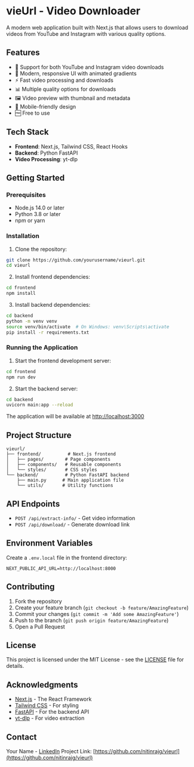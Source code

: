 # vieUrl - Video Downloader

A modern web application built with Next.js that allows users to download videos from YouTube and Instagram with various quality options.

## Features

- 🎥 Support for both YouTube and Instagram video downloads
- 🎨 Modern, responsive UI with animated gradients
- ⚡ Fast video processing and downloads
- 📊 Multiple quality options for downloads
- 🖼️ Video preview with thumbnail and metadata
- 📱 Mobile-friendly design
- 🆓 Free to use

## Tech Stack

- **Frontend**: Next.js, Tailwind CSS, React Hooks
- **Backend**: Python FastAPI
- **Video Processing**: yt-dlp

## Getting Started

### Prerequisites

- Node.js 14.0 or later
- Python 3.8 or later
- npm or yarn

### Installation

1. Clone the repository:
```bash
git clone https://github.com/yourusername/vieurl.git
cd vieurl
```

2. Install frontend dependencies:
```bash
cd frontend
npm install
```

3. Install backend dependencies:
```bash
cd backend
python -m venv venv
source venv/bin/activate  # On Windows: venv\Scripts\activate
pip install -r requirements.txt
```

### Running the Application

1. Start the frontend development server:
```bash
cd frontend
npm run dev
```

2. Start the backend server:
```bash
cd backend
uvicorn main:app --reload
```

The application will be available at [http://localhost:3000](http://localhost:3000)

## Project Structure

```
vieurl/
├── frontend/          # Next.js frontend
│   ├── pages/        # Page components
│   ├── components/   # Reusable components
│   └── styles/       # CSS styles
└── backend/          # Python FastAPI backend
    ├── main.py      # Main application file
    └── utils/       # Utility functions
```

## API Endpoints

- `POST /api/extract-info/` - Get video information
- `POST /api/download/` - Generate download link

## Environment Variables

Create a `.env.local` file in the frontend directory:

```env
NEXT_PUBLIC_API_URL=http://localhost:8000
```

## Contributing

1. Fork the repository
2. Create your feature branch (`git checkout -b feature/AmazingFeature`)
3. Commit your changes (`git commit -m 'Add some AmazingFeature'`)
4. Push to the branch (`git push origin feature/AmazingFeature`)
5. Open a Pull Request

## License

This project is licensed under the MIT License - see the [LICENSE](LICENSE) file for details.

## Acknowledgments

- [Next.js](https://nextjs.org/) - The React Framework
- [Tailwind CSS](https://tailwindcss.com/) - For styling
- [FastAPI](https://fastapi.tiangolo.com/) - For the backend API
- [yt-dlp](https://github.com/yt-dlp/yt-dlp) - For video extraction

## Contact

Your Name - [LinkedIn](https://www.linkedin.com/in/vishwanath-nitin-raj-33b1022b9/)
Project Link: [https://github.com/nitinrajg/vieurl](https://github.com/nitinrajg/vieurl) 
